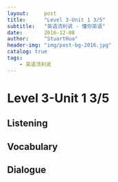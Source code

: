 ```yaml
---
layout:     post
title:      "Level 3-Unit 1 3/5"
subtitle:   "英语流利说 - 懂你英语"
date:       2016-12-08
author:     "StuartHua"
header-img: "img/post-bg-2016.jpg"
catalog: true
tags:
    - 英语流利说
---
```


# Level 3-Unit 1 3/5

<!-- more -->

## Listening



## Vocabulary



## Dialogue



